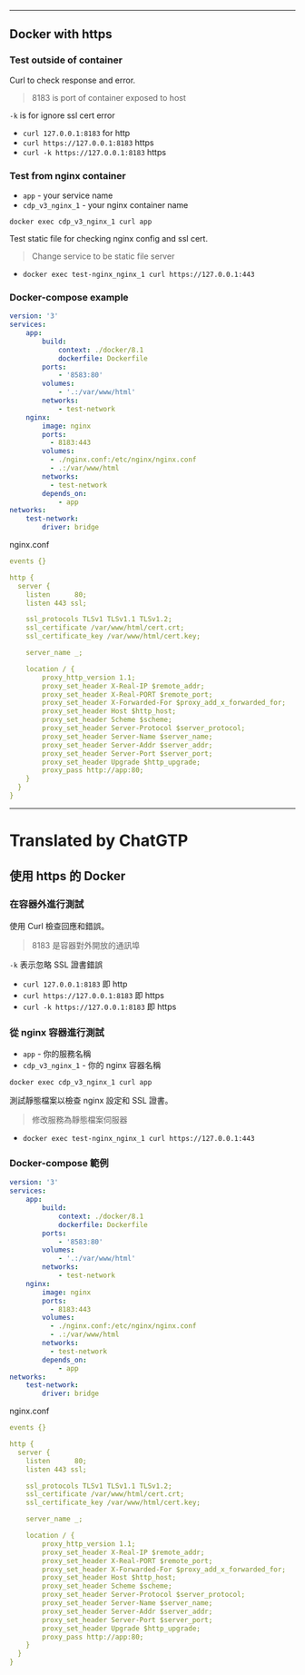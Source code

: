 <!--HugoNoteFlag-->

---

## Docker with https

### Test outside of container

Curl to check response and error.

> 8183 is port of container exposed to host

`-k` is for ignore ssl cert error 

 * `curl 127.0.0.1:8183` for http
 * `curl https://127.0.0.1:8183` https
 * `curl -k https://127.0.0.1:8183` https


### Test from nginx container

* `app` - your service name
* `cdp_v3_nginx_1` - your nginx container name

`docker exec cdp_v3_nginx_1 curl app`


Test static file for checking nginx config and ssl cert.

> Change service to be static file server

* `docker exec test-nginx_nginx_1 curl https://127.0.0.1:443`

### Docker-compose example

```yaml
version: '3'
services:
    app:
        build:
            context: ./docker/8.1
            dockerfile: Dockerfile
        ports:
            - '8583:80'
        volumes:
            - '.:/var/www/html'
        networks:
            - test-network
    nginx:
        image: nginx
        ports:
          - 8183:443
        volumes:
          - ./nginx.conf:/etc/nginx/nginx.conf
          - .:/var/www/html
        networks:
          - test-network
        depends_on:
            - app
networks:
    test-network:
        driver: bridge
```

nginx.conf

```yaml
events {}

http {
  server {
    listen      80;
    listen 443 ssl;

    ssl_protocols TLSv1 TLSv1.1 TLSv1.2;
    ssl_certificate /var/www/html/cert.crt;
    ssl_certificate_key /var/www/html/cert.key;

    server_name _;

    location / {
        proxy_http_version 1.1;
        proxy_set_header X-Real-IP $remote_addr;
        proxy_set_header X-Real-PORT $remote_port;
        proxy_set_header X-Forwarded-For $proxy_add_x_forwarded_for;
        proxy_set_header Host $http_host;
        proxy_set_header Scheme $scheme;
        proxy_set_header Server-Protocol $server_protocol;
        proxy_set_header Server-Name $server_name;
        proxy_set_header Server-Addr $server_addr;
        proxy_set_header Server-Port $server_port;
        proxy_set_header Upgrade $http_upgrade;
        proxy_pass http://app:80;
    }
  }
}
```

---

<!--HugoNoteZhFlag-->

# Translated by ChatGTP

## 使用 https 的 Docker

### 在容器外進行測試

使用 Curl 檢查回應和錯誤。

> 8183 是容器對外開放的通訊埠

`-k` 表示忽略 SSL 證書錯誤 

 * `curl 127.0.0.1:8183` 即 http
 * `curl https://127.0.0.1:8183` 即 https
 * `curl -k https://127.0.0.1:8183` 即 https


### 從 nginx 容器進行測試

* `app` - 你的服務名稱
* `cdp_v3_nginx_1` - 你的 nginx 容器名稱

`docker exec cdp_v3_nginx_1 curl app`


測試靜態檔案以檢查 nginx 設定和 SSL 證書。

> 修改服務為靜態檔案伺服器

* `docker exec test-nginx_nginx_1 curl https://127.0.0.1:443`

### Docker-compose 範例

```yaml
version: '3'
services:
    app:
        build:
            context: ./docker/8.1
            dockerfile: Dockerfile
        ports:
            - '8583:80'
        volumes:
            - '.:/var/www/html'
        networks:
            - test-network
    nginx:
        image: nginx
        ports:
          - 8183:443
        volumes:
          - ./nginx.conf:/etc/nginx/nginx.conf
          - .:/var/www/html
        networks:
          - test-network
        depends_on:
            - app
networks:
    test-network:
        driver: bridge
```

nginx.conf

```yaml
events {}

http {
  server {
    listen      80;
    listen 443 ssl;

    ssl_protocols TLSv1 TLSv1.1 TLSv1.2;
    ssl_certificate /var/www/html/cert.crt;
    ssl_certificate_key /var/www/html/cert.key;

    server_name _;

    location / {
        proxy_http_version 1.1;
        proxy_set_header X-Real-IP $remote_addr;
        proxy_set_header X-Real-PORT $remote_port;
        proxy_set_header X-Forwarded-For $proxy_add_x_forwarded_for;
        proxy_set_header Host $http_host;
        proxy_set_header Scheme $scheme;
        proxy_set_header Server-Protocol $server_protocol;
        proxy_set_header Server-Name $server_name;
        proxy_set_header Server-Addr $server_addr;
        proxy_set_header Server-Port $server_port;
        proxy_set_header Upgrade $http_upgrade;
        proxy_pass http://app:80;
    }
  }
}
```